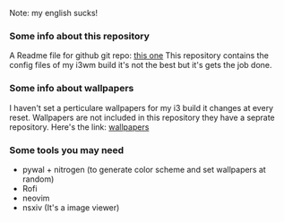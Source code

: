Note: my english sucks!

### Some info about this repository
A Readme file for github
git repo: [this one](https://github.com/santraj611/arch_i3wm.git)
This repository contains the config files of my i3wm build it's not the best but it's gets the job done.

### Some info about wallpapers
I haven't set a perticulare wallpapers for my i3 build it changes at every reset.
Wallpapers are not included in this repository they have a seprate repository. Here's the link: [wallpapers](https://github.com/santraj611/wallpapers.git)

### Some tools you may need
- pywal + nitrogen (to generate color scheme and set wallpapers at random)
- Rofi
- neovim
- nsxiv (It's a image viewer)
